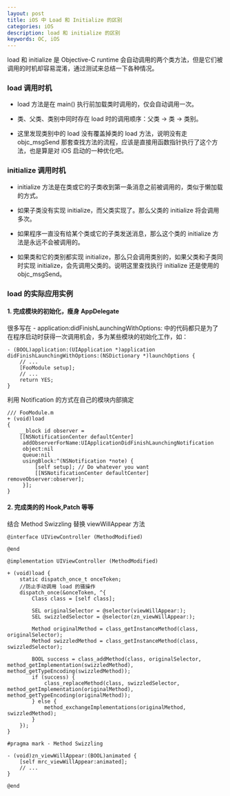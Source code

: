 ```yaml
---
layout: post
title: iOS 中 Load 和 Initialize 的区别
categories: iOS
description: load 和 initialize 的区别
keywords: OC, iOS
---
```


load 和 initialize 是 Objective-C runtime 会自动调用的两个类方法，但是它们被调用的时机却容易混淆，通过测试来总结一下各种情况。

### load 调用时机
- load 方法是在 main() 执行前加载类时调用的，仅会自动调用一次。

- 类、父类、类别中同时存在 load 时的调用顺序：父类 -> 类 -> 类别。

- 这里发现类别中的 load 没有覆盖掉类的 load 方法，说明没有走 objc_msgSend 那套查找方法的流程，应该是直接用函数指针执行了这个方法，也是算是对 iOS 启动的一种优化吧。

### initialize 调用时机
- initialize 方法是在类或它的子类收到第一条消息之前被调用的，类似于懒加载的方式。

- 如果子类没有实现 initialize，而父类实现了。那么父类的 initialize 将会调用多次。

- 如果程序一直没有给某个类或它的子类发送消息，那么这个类的 initialize 方法是永远不会被调用的。

- 如果类和它的类别都实现 initialize，那么只会调用类别的，如果父类和子类同时实现 initialize，会先调用父类的。说明这里查找执行 initialize 还是使用的 objc_msgSend。

### load 的实际应用实例
#### 1. 完成模块的初始化，瘦身 AppDelegate

很多写在 - application:didFinishLaunchingWithOptions: 中的代码都只是为了在程序启动时获得一次调用机会，多为某些模块的初始化工作，如：

```
- (BOOL)application:(UIApplication *)application
didFinishLaunchingWithOptions:(NSDictionary *)launchOptions {
    // ...
    [FooModule setup];
    // ...
    return YES;
}
```

利用 Notification 的方式在自己的模块内部搞定

```
/// FooModule.m
+ (void)load
{
    __block id observer =
    [[NSNotificationCenter defaultCenter]
     addObserverForName:UIApplicationDidFinishLaunchingNotification
     object:nil
     queue:nil
     usingBlock:^(NSNotification *note) {
         [self setup]; // Do whatever you want
         [[NSNotificationCenter defaultCenter] removeObserver:observer];
     }];
}
```
#### 2. 完成类的的 Hook,Patch 等等
结合 Method Swizzling 替换 viewWillAppear 方法

```
@interface UIViewController (MethodModified)

@end

@implementation UIViewController (MethodModified)

+ (void)load {
    static dispatch_once_t onceToken;
    //防止手动调用 load 的骚操作
    dispatch_once(&onceToken, ^{
        Class class = [self class];

        SEL originalSelector = @selector(viewWillAppear:);
        SEL swizzledSelector = @selector(zn_viewWillAppear:);

        Method originalMethod = class_getInstanceMethod(class, originalSelector);
        Method swizzledMethod = class_getInstanceMethod(class, swizzledSelector);

        BOOL success = class_addMethod(class, originalSelector, method_getImplementation(swizzledMethod), method_getTypeEncoding(swizzledMethod));
        if (success) {
            class_replaceMethod(class, swizzledSelector, method_getImplementation(originalMethod), method_getTypeEncoding(originalMethod));
        } else {
            method_exchangeImplementations(originalMethod, swizzledMethod);
        }
    });
}

#pragma mark - Method Swizzling

- (void)zn_viewWillAppear:(BOOL)animated {
    [self mrc_viewWillAppear:animated];
    // ...
}

@end

```


 